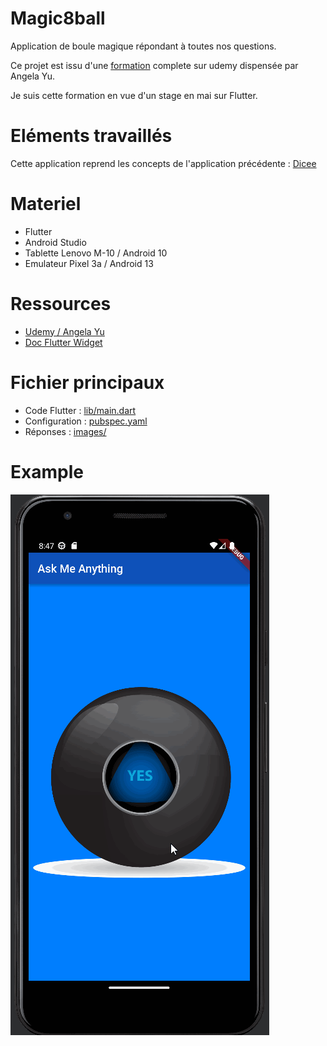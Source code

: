 # Magic8ball

Application de boule magique répondant à toutes nos questions.

Ce projet est issu d'une [formation](https://www.udemy.com/course/flutter-bootcamp-with-dart/) complete sur udemy dispensée par Angela Yu.

Je suis cette formation en vue d'un stage en mai sur Flutter.

# Eléments travaillés

Cette application reprend les concepts de l'application précédente : [Dicee](https://github.com/frapuks/Dicee)

# Materiel

- Flutter
- Android Studio
- Tablette Lenovo M-10 / Android 10
- Emulateur Pixel 3a / Android 13

# Ressources

- [Udemy / Angela Yu](https://www.udemy.com/course/flutter-bootcamp-with-dart/)
- [Doc Flutter Widget](https://docs.flutter.dev/ui/widgets)

# Fichier principaux

- Code Flutter : [lib/main.dart](lib/main.dart)
- Configuration : [pubspec.yaml](pubspec.yaml)
- Réponses : [images/](images)

# Example

![magic8ball](images/magic8ball.gif)